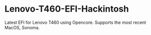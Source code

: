 # Lenovo-T460-EFI-Hackintosh
Latest EFI for Lenovo T460 using Opencore. Supports the most recent MacOS, Sonoma.
